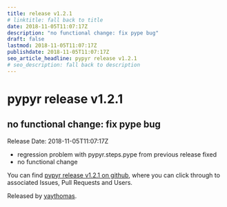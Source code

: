 ```yaml
---
title: release v1.2.1
# linktitle: fall back to title
date: 2018-11-05T11:07:17Z
description: "no functional change: fix pype bug"
draft: false
lastmod: 2018-11-05T11:07:17Z
publishdate: 2018-11-05T11:07:17Z
seo_article_headline: pypyr release v1.2.1
# seo_description: fall back to description
---
```

# pypyr release v1.2.1
## no functional change: fix pype bug
Release Date: 2018-11-05T11:07:17Z

- regression problem with pypyr.steps.pype from previous release fixed
- no functional change

You can find [pypyr release v1.2.1 on github](https://github.com/pypyr/pypyr/releases/tag/v1.2.1), where you can 
click through to associated Issues, Pull Requests and Users.

Released by [yaythomas](https://github.com/yaythomas).

